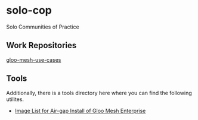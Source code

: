 # solo-cop
Solo Communities of Practice

## Work Repositories
[gloo-mesh-use-cases](https://github.com/solo-io/gloo-mesh-use-cases)

## Tools
Additionally, there is a tools directory here where you can find the following utilites.

- [Image List for Air-gap Install of Gloo Mesh Enterprise](tools/airgap-install/README.md)
